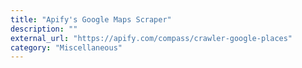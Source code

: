 ```yaml
---
title: "Apify's Google Maps Scraper"
description: ""
external_url: "https://apify.com/compass/crawler-google-places"
category: "Miscellaneous"
---
```

